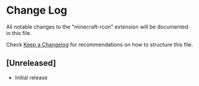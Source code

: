 # Change Log

All notable changes to the "minecraft-rcon" extension will be documented in this file.

Check [Keep a Changelog](http://keepachangelog.com/) for recommendations on how to structure this file.

## [Unreleased]

- Initial release